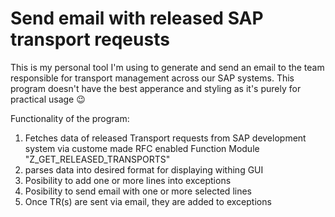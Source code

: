 # Send email with released SAP transport reqeusts

This is my personal tool I'm using to generate and send an email to the team responsible for transport management across our SAP systems. This program doesn't have the best apperance and styling as it's purely for practical usage 😉

Functionality of the program:
  1. Fetches data of released Transport requests from SAP development system via custome made RFC enabled Function Module "Z_GET_RELEASED_TRANSPORTS" 
  2. parses data into desired format for displaying withing GUI
  3. Posibility to add one or more lines into exceptions
  4. Posibility to send email with one or more selected lines
  5. Once TR(s) are sent via email, they are added to exceptions

